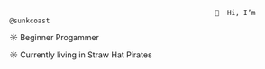                                                        👋  Hi, I’m @sunkcoast

☼ Beginner Progammer

☼ Currently living in Straw Hat Pirates

<!---
sunkcoast/sunkcoast is a ✨ special ✨ repository because its `README.md` (this file) appears on your GitHub profile.
You can click the Preview link to take a look at your changes.
--->
